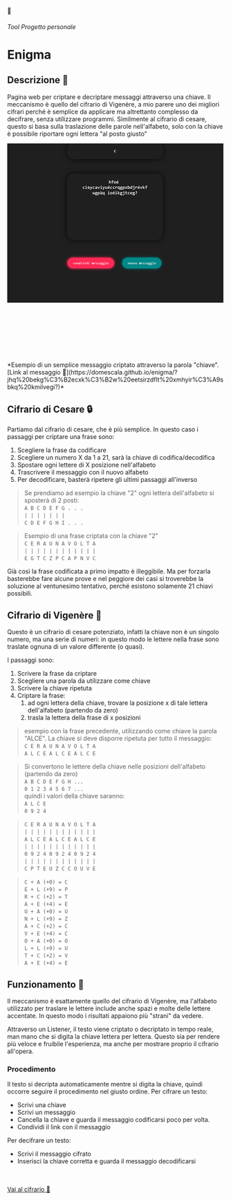 <meta name="description" content="Pagina web per criptare e decriptare messaggi attraverso il cifrario di Vigenère">
<favicon-emoji>🔐</favicon-emoji>

###### *Tool* *Progetto personale*

# Enigma

## Descrizione 📢

Pagina web per criptare e decriptare messaggi attraverso una chiave. Il meccanismo è quello del cifrario di Vigenère, a mio parere uno dei migliori cifrari perché è semplice da applicare ma altrettanto complesso da decifrare, senza utilizzare programmi.
Similmente al cifrario di cesare, questo si basa sulla traslazione delle parole nell'alfabeto, solo con la chiave è possibile riportare ogni lettera "al posto giusto"

<img src="cover.gif" style="max-height: 500px;object-fit: cover;object-position: 0px -132px;">
*Esempio di un semplice messaggio criptato attraverso la parola "chiave". [Link al messaggio 🔗](https://domescala.github.io/enigma/?jhq%20bekg%C3%B2ecxk%C3%B2w%20eetsirzdflt%20xmhyir%C3%A9sbkq%20kmilvegi?)*

## Cifrario di Cesare 🔒

Partiamo dal cifrario di cesare, che è più semplice. In questo caso i passaggi per criptare una frase sono:

1. Scegliere la frase da codificare
2. Scegliere un numero X da 1 a 21, sarà la chiave di codifica/decodifica
3. Spostare ogni lettere di X posizione nell'alfabeto
4. Trascrivere il messaggio con il nuovo alfabeto
5. Per decodificare, basterà ripetere gli ultimi passaggi all'inverso  

> Se prendiamo ad esempio la chiave "2" ogni lettera dell'alfabeto si sposterà di 2 posti:  
> `A B C D E F G . . .`  
> `| | | | | | | `   
> `C D E F G H I . . .`  

> Esempio di una frase criptata con la chiave "2"  
> `C E R A U N A V O L T A`  
> `| | | | | | | | | | | |`   
> `E G T C Z P C A P N V C`  


Già così la frase codificata a primo impatto è illeggibile. Ma per forzarla basterebbe fare alcune prove e nel peggiore dei casi si troverebbe la soluzione al ventunesimo tentativo, perché esistono solamente 21 chiavi possibili.

## Cifrario di Vigenère 🔏

Questo è un cifrario di cesare potenziato, infatti la chiave non è un singolo numero, ma una serie di numeri: in questo modo le lettere nella frase sono traslate ognuna di un valore differente (o quasi).  

I passaggi sono:

1. Scrivere la frase da criptare
2. Scegliere una parola da utilizzare come chiave
3. Scrivere la chiave ripetuta
4. Criptare la frase:  
   1. ad ogni lettera della chiave, trovare la posizione x di tale lettera dell'alfabeto (partendo da zero)
   2. trasla la lettera della frase di x posizioni

> esempio con la frase precedente, utilizzando come chiave la parola "ALCE". La chiave si deve disporre ripetuta per tutto il messaggio:  
> `C E R A U N A V O L T A`  
> `A L C E A L C E A L C E`  

> Si convertono le lettere della chiave nelle posizioni dell'alfabeto (partendo da zero)  
> `A B C D E F G H ...`  
> `0 1 2 3 4 5 6 7 ...`  
> quindi i valori della chiave saranno:   
> `A L C E`  
> `0 9 2 4`

> `C E R A U N A V O L T A`  
> `| | | | | | | | | | | |`  
> `A L C E A L C E A L C E`   
> `| | | | | | | | | | | |`  
> `0 9 2 4 0 9 2 4 0 9 2 4`    
> `| | | | | | | | | | | |`  
> `C P T E U Z C C O U V E`  

> `C + A (+0) = C`  
> `E + L (+9) = P`  
> `R + C (+2) = T`  
> `A + E (+4) = E`  
> `U + A (+0) = U`  
> `N + L (+9) = Z`  
> `A + C (+2) = C`  
> `V + E (+4) = C`  
> `O + A (+0) = O`  
> `L + L (+9) = U`  
> `T + C (+2) = V`  
> `A + E (+4) = E`  

## Funzionamento 🧪

Il meccanismo è esattamente quello del cifrario di Vigenère, ma l'alfabeto utilizzato per traslare le lettere include anche spazi e molte delle lettere accentate. In questo modo i risultati appaiono più "strani" da vedere.

Attraverso un Listener, il testo viene criptato o decriptato in tempo reale, man mano che si digita la chiave lettera per lettera. Questo sia per rendere più veloce e fruibile l'esperienza, ma anche per mostrare proprio il cifrario all'opera.

### Procedimento

Il testo si decripta automaticamente mentre si digita la chiave, quindi occorre seguire il procedimento nel giusto ordine.
Per cifrare un testo:

- Scrivi una chiave
- Scrivi un messaggio
- Cancella la chiave e guarda il messaggio codificarsi poco per volta.
- Condividi il link con il messaggio  

Per decifrare un testo:

- Scrivi il messaggio cifrato
- Inserisci la chiave corretta e guarda il messaggio decodificarsi

<br><br>
<a class="markdown-button" href="https://domescala.github.io/enigma/">Vai al cifrario 🔗</a>

